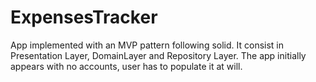 # ExpensesTracker
App implemented with an MVP pattern following solid.
It consist in Presentation Layer, DomainLayer and Repository Layer.
The app initially appears with no accounts, user has to populate it at will.
